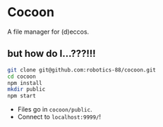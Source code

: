 
# Cocoon

A file manager for (d)eccos.

## but how do I...???!!!

```sh
git clone git@github.com:robotics-88/cocoon.git
cd cocoon
npm install
mkdir public
npm start
```
- Files go in `cocoon/public`.
- Connect to `localhost:9999/`!

